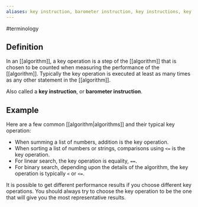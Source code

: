 ```yaml
---
aliases: key instruction, barometer instruction, key instructions, key operations
---
```


#terminology

## Definition
In an [[algorithm]], a key operation is a step of the [[algorithm]] that is chosen to be counted when measuring the performance of the [[algorithm]]. Typically the key operation is executed at least as many times as any other statement in the [[algorithm]].

Also called a **key instruction**, or **barometer instruction**.

## Example
Here are a few common [[algorithm|algorithms]] and their typical key operation:
- When summing a list of numbers, addition is the key operation.
- When sorting a list of numbers or strings, comparisons using `<=` is the key operation.
- For linear search, the key operation is equality, `==`.
- For binary search, depending upon the details of the algorithm, the key operation is typically `<` or `<=`.

It is possible to get different performance results if you choose different key operations. You should always try to choose the key operation to be the one that will give you the most representative results.
